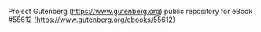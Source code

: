 Project Gutenberg (https://www.gutenberg.org) public repository for
eBook #55612 (https://www.gutenberg.org/ebooks/55612)
